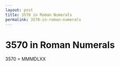 ```yaml
---
layout: post
title: 3570 in Roman Numerals
permalink: 3570-in-roman-numerals
---
```


# 3570 in Roman Numerals

3570 = MMMDLXX
